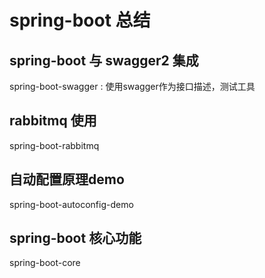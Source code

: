 # spring-boot 总结

## spring-boot 与 swagger2 集成
spring-boot-swagger : 使用swagger作为接口描述，测试工具
## rabbitmq 使用
spring-boot-rabbitmq 
## 自动配置原理demo
spring-boot-autoconfig-demo
## spring-boot 核心功能
spring-boot-core